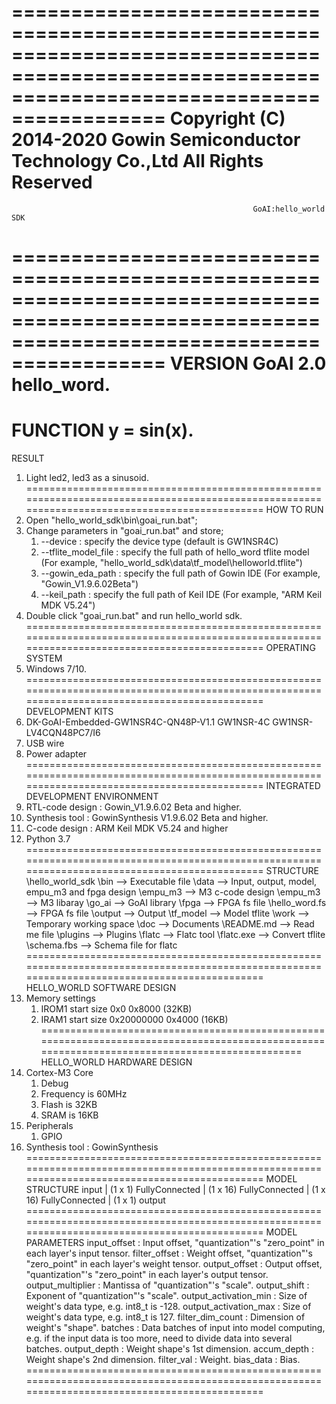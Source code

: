 ===============================================================================================================================================
                                       Copyright (C) 2014-2020 Gowin Semiconductor Technology Co.,Ltd
                                                           All Rights Reserved
===============================================================================================================================================
                                                          GoAI:hello_world SDK
===============================================================================================================================================
VERSION
    GoAI 2.0 hello_word.
===============================================================================================================================================
FUNCTION
    y = sin(x).
===============================================================================================================================================
RESULT
1. Light led2, led3 as a sinusoid.
===============================================================================================================================================
HOW TO RUN
1. Open "hello_world_sdk\bin\goai_run.bat";
2. Change parameters in "goai_run.bat" and store;
    1) --device            : specify the device type (default is GW1NSR4C)
    2) --tflite_model_file : specify the full path of hello_word tflite model (For example, "hello_world_sdk\data\tf_model\helloworld.tflite")
    3) --gowin_eda_path    : specify the full path of Gowin IDE (For example, "Gowin_V1.9.6.02Beta")
    4) --keil_path         : specify the full path of Keil IDE (For example, "ARM Keil MDK V5.24")
3. Double click "goai_run.bat" and run hello_world sdk.
===============================================================================================================================================
OPERATING SYSTEM
1. Windows 7/10.
===============================================================================================================================================
DEVELOPMENT KITS
1. DK-GoAI-Embedded-GW1NSR4C-QN48P-V1.1
    GW1NSR-4C
    GW1NSR-LV4CQN48PC7/I6
2. USB wire
3. Power adapter
===============================================================================================================================================
INTEGRATED DEVELOPMENT ENVIRONMENT
1. RTL-code design : Gowin_V1.9.6.02 Beta and higher.
2. Synthesis tool  : GowinSynthesis V1.9.6.02 Beta and higher.
3. C-code design   : ARM Keil MDK V5.24 and higher
4. Python 3.7
===============================================================================================================================================
STRUCTURE
\hello_world_sdk
    \bin                        --> Executable file
    \data                       --> Input, output, model, empu_m3 and fpga design
        \empu_m3                --> M3 c-code design
            \empu_m3            --> M3 libaray
            \go_ai              --> GoAI library
        \fpga                   --> FPGA fs file
            \hello_word.fs      --> FPGA fs file
        \output                 --> Output
        \tf_model               --> Model tflite
        \work                   --> Temporary working space
    \doc                        --> Documents
        \README.md              --> Read me file
    \plugins                    --> Plugins
        \flatc                  --> Flatc tool
            \flatc.exe          --> Convert tflite
            \schema.fbs         --> Schema file for flatc
===============================================================================================================================================
HELLO_WORLD SOFTWARE DESIGN
1. Memory settings
    1) IROM1
        start             size
        0x0               0x8000 (32KB)
    2) IRAM1
        start             size
        0x20000000        0x4000 (16KB)
===============================================================================================================================================
HELLO_WORLD HARDWARE DESIGN
1. Cortex-M3 Core
    1) Debug
    2) Frequency is 60MHz
    3) Flash is 32KB
    4) SRAM is 16KB
2. Peripherals
    1) GPIO
3. Synthesis tool : GowinSynthesis
===============================================================================================================================================
MODEL STRUCTURE
       input
         | (1 x 1)
    FullyConnected
         | (1 x 16)
    FullyConnected
         | (1 x 16)
    FullyConnected
         | (1 x 1)
      output
===============================================================================================================================================
MODEL PARAMETERS
    input_offset             : Input offset, "quantization"'s "zero_point" in each layer's input tensor.
    filter_offset            : Weight offset, "quantization"'s "zero_point" in each layer's weight tensor.
    output_offset            : Output offset, "quantization"'s "zero_point" in each layer's output tensor.
    output_multiplier        : Mantissa of "quantization"'s "scale".
    output_shift             : Exponent of "quantization"'s "scale".
    output_activation_min    : Size of weight's data type, e.g. int8_t is -128.
    output_activation_max    : Size of weight's data type, e.g. int8_t is 127.
    filter_dim_count         : Dimension of weight's "shape".
    batches                  : Data batches of input into model computing, e.g. if the input data is too more, need to divide data into several batches.
    output_depth             : Weight shape's 1st dimension.
    accum_depth              : Weight shape's 2nd dimension.
    filter_val               : Weight.
    bias_data                : Bias.
===============================================================================================================================================
